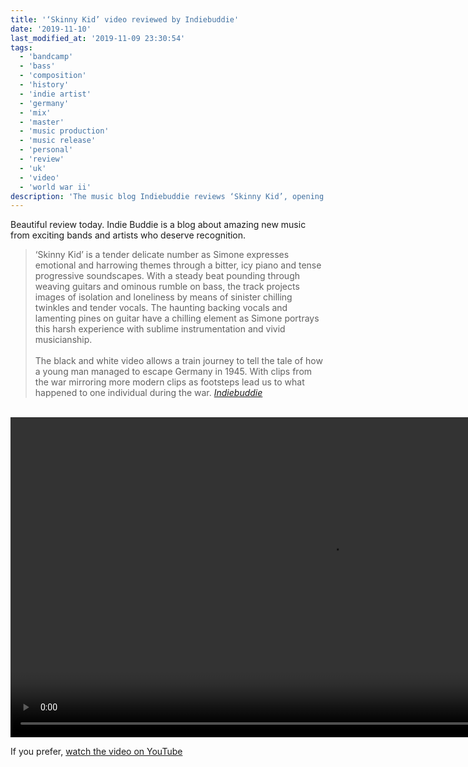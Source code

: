 ```yaml
---
title: '‘Skinny Kid’ video reviewed by Indiebuddie'
date: '2019-11-10'
last_modified_at: '2019-11-09 23:30:54'
tags:
  - 'bandcamp'
  - 'bass'
  - 'composition'
  - 'history'
  - 'indie artist'
  - 'germany'
  - 'mix'
  - 'master'
  - 'music production'
  - 'music release'
  - 'personal'
  - 'review'
  - 'uk'
  - 'video'
  - 'world war ii'
description: 'The music blog Indiebuddie reviews ‘Skinny Kid’, opening single from my debut concept album ‘After 1989’.'
---
```

Beautiful review today. Indie Buddie is a blog about amazing new music from exciting bands and artists who deserve recognition.

> ‘Skinny Kid’ is a tender delicate number as Simone expresses emotional and harrowing themes through a bitter, icy piano and tense progressive soundscapes. With a steady beat pounding through weaving guitars and ominous rumble on bass, the track projects images of isolation and loneliness by means of sinister chilling twinkles and tender vocals. The haunting backing vocals and lamenting pines on guitar have a chilling element as Simone portrays this harsh experience with sublime instrumentation and vivid musicianship.<br><br>
> The black and white video allows a train journey to tell the tale of how a young man managed to escape Germany in 1945. With clips from the war mirroring more modern clips as footsteps lead us to  what happened to one individual during the war. 
> <cite><a href="https://www.indiebuddie.com/minutes-to-midnight-skinny-kid-video-premiere/" rel="noreferrer noopener">Indiebuddie</a></cite>

<div class="fullscreen">
  <br>
  <video controls src="{{ site.url }}/assets/videos/music-video-skinny-kid.mp4"
    width="1024">
    Sorry, your browser doesn't support embedded videos, but you can <a href="{{ site.url }}/assets/videos/music-video-skinny-kid.mp4">download it</a> and watch it with your favorite video player.
  </video>
  <p>If you prefer, <a href="https://youtu.be/xs00zSccUjc">watch the video on YouTube</a></p>
</div>